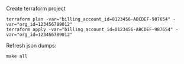 Create terraform project

```
terraform plan -var="billing_account_id=0123456-ABCDEF-987654" -var="org_id=123456789012"
terraform apply -var="billing_account_id=0123456-ABCDEF-987654" -var="org_id=123456789012"
```

Refresh json dumps:
```
make all
```
